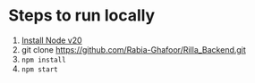 # Steps to run locally

1. [Install Node v20](https://nodejs.org/en/download/package-manager)
1. git clone https://github.com/Rabia-Ghafoor/Rilla_Backend.git
1. `npm install`
1. `npm start`